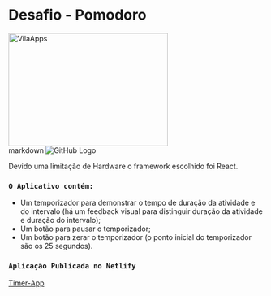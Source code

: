 # Desafio - Pomodoro
<img
  src="./Images/vilaapps-github.png"
  alt="VilaApps"
  width="314"
  height="222"
  style="display:flex; justify-content: flex-end;"
/>
markdown ![GitHub Logo](Images/vilaapps-github.png)

Devido uma limitação de Hardware o framework escolhido foi React.

### `O Aplicativo contém:`

- Um temporizador para demonstrar o tempo de duração da atividade e do intervalo (há um feedback visual para distinguir duração da atividade e duração do intervalo);
- Um botão para pausar o temporizador;
- Um botão para zerar o temporizador (o ponto inicial do temporizador são os 25 segundos).

### `Aplicação Publicada no Netlify`

[Timer-App](https://friendly-haibt-66d5c8.netlify.app)

